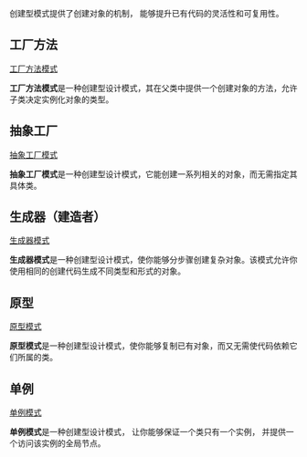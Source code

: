 

创建型模式提供了创建对象的机制， 能够提升已有代码的灵活性和可复用性。

## 工厂方法

[工厂方法模式](https://refactoringguru.cn/design-patterns/factory-method)

**工厂方法模式**是一种创建型设计模式，其在父类中提供一个创建对象的方法，允许子类决定实例化对象的类型。

## 抽象工厂

[抽象工厂模式](https://refactoringguru.cn/design-patterns/abstract-factory)

**抽象工厂模式**是一种创建型设计模式，它能创建一系列相关的对象，而无需指定其具体类。

## 生成器（建造者）

[生成器模式](https://refactoringguru.cn/design-patterns/builder)

**生成器模式**是一种创建型设计模式，使你能够分步骤创建复杂对象。该模式允许你使用相同的创建代码生成不同类型和形式的对象。

## 原型

[原型模式](https://refactoringguru.cn/design-patterns/prototype)

**原型模式**是一种创建型设计模式，使你能够复制已有对象，而又无需使代码依赖它们所属的类。

## 单例

[单例模式](https://refactoringguru.cn/design-patterns/singleton)

**单例模式**是一种创建型设计模式， 让你能够保证一个类只有一个实例， 并提供一个访问该实例的全局节点。
